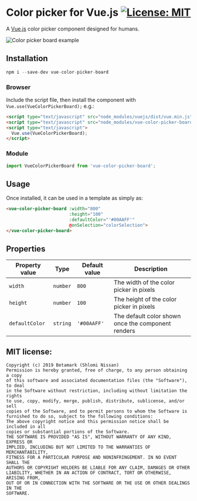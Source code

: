 # Color picker for Vue.js [![License: MIT](https://img.shields.io/badge/License-MIT-blue.svg)](https://opensource.org/licenses/MIT) 

A [Vue.js](https://vuejs.org/) color picker component designed for humans.

![Color picker board example](https://s3-us-west-2.amazonaws.com/betamark/6a363e608fc71.gif)

## Installation

```js
npm i --save-dev vue-color-picker-board
```

### Browser

Include the script file, then install the component with `Vue.use(VueColorPickerBoard);` e.g.:

```html
<script type="text/javascript" src="node_modules/vuejs/dist/vue.min.js"></script>
<script type="text/javascript" src="node_modules/vue-color-picker-board/dist/vue-color-picker-board.min.js"></script>
<script type="text/javascript">
  Vue.use(VueColorPickerBoard);
</script>
```

### Module

```js
import VueColorPickerBoard from 'vue-color-picker-board';
```

## Usage

Once installed, it can be used in a template as simply as:

```html
<vue-color-picker-board :width="800"
                        :height="100"
                        :defaultColor="'#00AAFF'"
                        @onSelection="colorSelection">
</vue-color-picker-board>
```

## Properties

  | Property value | Type | Default value | Description |
  | -------------- | ---- | ------------- | ----------- |
  | `width` | `number` | `800` | The width of the color picker in pixels |
  | `height` | `number` | `100` | The height of the color picker in pixels |
  | `defaultColor` | `string` | `'#00AAFF'` | The default color shown once the component renders |

## MIT license:	

 ```	
Copyright (c) 2019 Betamark (Shlomi Nissan)	
 Permission is hereby granted, free of charge, to any person obtaining a copy	
of this software and associated documentation files (the "Software"), to deal	
in the Software without restriction, including without limitation the rights	
to use, copy, modify, merge, publish, distribute, sublicense, and/or sell	
copies of the Software, and to permit persons to whom the Software is	
furnished to do so, subject to the following conditions:	
 The above copyright notice and this permission notice shall be included in all	
copies or substantial portions of the Software.	
 THE SOFTWARE IS PROVIDED "AS IS", WITHOUT WARRANTY OF ANY KIND, EXPRESS OR	
IMPLIED, INCLUDING BUT NOT LIMITED TO THE WARRANTIES OF MERCHANTABILITY,	
FITNESS FOR A PARTICULAR PURPOSE AND NONINFRINGEMENT. IN NO EVENT SHALL THE	
AUTHORS OR COPYRIGHT HOLDERS BE LIABLE FOR ANY CLAIM, DAMAGES OR OTHER	
LIABILITY, WHETHER IN AN ACTION OF CONTRACT, TORT OR OTHERWISE, ARISING FROM,	
OUT OF OR IN CONNECTION WITH THE SOFTWARE OR THE USE OR OTHER DEALINGS IN THE	
SOFTWARE.
